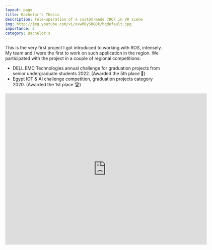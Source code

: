 ```yaml
---
layout: page
title: Bachelor's Thesis
description: Tele-operation of a custom-made 7DOF in VR scene
img: http://img.youtube.com/vi/oxwMDySRGDk/hqdefault.jpg
importance: 2
category: Bachelor's
---
```


This is the very first project I got introduced to working with ROS, intensely. My team and I were the first to work on such application in the region. We participated with the project in a couple of regional competitions: 

> 
* DELL EMC Technologies annual challenge for graduation projects from senior undergraduate students 2022. (Awarded the 5th place :dart:)
* Egypt IOT & AI challenge competition, graduation projects category 2020. (Awarded the 1st place :trophy:)


<p align="center">
<iframe
    width="640"
    height="480"
    src="https://www.youtube.com/embed/oxwMDySRGDk"
    frameborder="0"
    allow="autoplay; encrypted-media"
    allowfullscreen
>
</iframe>
</p>

